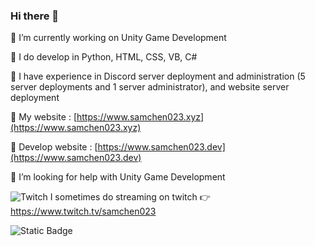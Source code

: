 ### Hi there 👋

🔭 I’m currently working on Unity Game Development

🌱 I do develop in Python, HTML, CSS, VB, C#

📖 I have experience in Discord server deployment and administration (5 server deployments and 1 server administrator), and website server deployment

🔗 My website : [https://www.samchen023.xyz](https://www.samchen023.xyz)

🔗 Develop website : [https://www.samchen023.dev](https://www.samchen023.dev)

🤔 I’m looking for help with Unity Game Development

![Twitch](https://drive.google.com/uc?export=view&id=1-VHZgd2BImoknQY9irwmooUrNzUFdMLk)   I sometimes do streaming on twitch 👉 https://www.twitch.tv/samchen023

![Static Badge](https://img.shields.io/badge/%E7%B7%A8%E5%AF%AB%E7%A8%8B%E5%BC%8F-VS%20code-blue)


<!--
**samchen023/samchen023** is a ✨ _special_ ✨ repository because its `README.md` (this file) appears on your GitHub profile.

Here are some ideas to get you started:


- 👯 I’m looking to collaborate on ...

- 💬 Ask me about ...
- 📫 How to reach me: ...
- 😄 Pronouns: ...
- ⚡ Fun fact: ...
-->
